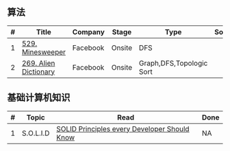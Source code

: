 ## 算法
|  #  | Title | Company | Stage | Type | Solution | Done |
| --- | ----- | ------- | ----- | ---- | -------- | ---- |
|1| [529. Minesweeper](https://leetcode.com/problems/minesweeper/) | Facebook | Onsite | DFS | [](./linkhere)| NA |
|2| [269. Alien Dictionary](https://leetcode.com/problems/alien-dictionary/) | Facebook | Onsite | Graph,DFS,Topologic Sort | [](./linkhere)| NA |

## 基础计算机知识
| # | Topic | Read | Done |
| - | ----- | ---- | ---- |
| 1 | S.O.L.I.D | [SOLID Principles every Developer Should Know](https://blog.bitsrc.io/solid-principles-every-developer-should-know-b3bfa96bb688) | NA |
